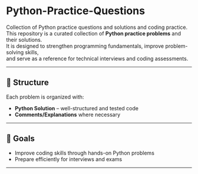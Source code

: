 # Python-Practice-Questions
Collection of Python practice questions and solutions and coding practice.
This repository is a curated collection of **Python practice problems** and their solutions.  
It is designed to strengthen programming fundamentals, improve problem-solving skills,  
and serve as a reference for technical interviews and coding assessments.

---

## 📂 Structure
Each problem is organized with:
- **Python Solution** – well-structured and tested code  
- **Comments/Explanations** where necessary  

---

## 🎯 Goals
- Improve coding skills through hands-on Python problems    
- Prepare efficiently for interviews and exams  

---
